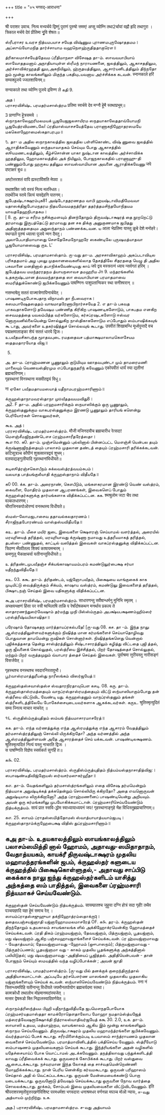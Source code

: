 +++
title = "०५ भगवद्-आराधना"

+++

श्री पराशर उवाच. 
नित्य मभ्यर्चये द्विष्णुं पुराणं पुरुषो त्तमम्! अप्सु व्योम्नि तथा2र्चायां वह्नौ हृदि तथागुरा 
।  
त्रिकाल मर्चये देवं प्रीतिमा नुृवि शेषतः॥

ஸ்ரீபராசர உவரச 
நித்யமபயாச சயேத விஷ்ணும புராணமபுருஷோததமம।  
அப்ஸுவ்யோமநித தார்ச்சாயாம வஹநௌஹ்ருதிததாகுரௌ॥

த்ரிகாலமாச்சயேத்தேவம ப்ரீதிமாநஸு விசேஷத 
தா-ம். ஸாவவயாபியாய் ஸாவோததமனாய் அநாதியாயுள்ள ஸ்ரீமந் நாராயணனை, ஜலத்திலும், ஆகாசததிலும, அர்ச்சாவிக்ரஹததி லும,அகநியிலும், ஹ்ருதயத்திலும, ஆசார்யனிடத்திலும் திந்நதோ றும் மூன்று காலங்களிலும் மிகுந்த பகதியுடயவனாய அர்ச்சிக்கக 
கடவன். 
स्नानकाले हरिं सम्यक्पूजये ज्जलशायिनम्॥

सन्याकाले तथा व्योम्नि पूजये द्रविण्ण ले 
கதி 
9. 

அத।  
பராசரவிசிஷ்ட பரமதர்மசாஸ்த்ரம 
प्रतिमा स्वर्चये देव मग्नौ हॆूमै स्तथाप्रभुम्॥

3 प्राणाग्नि हॆूत्रसमये ।  
ஸ்நாநகாலேஹரிமலமயக் பூஜயேஜஜலசாயிரம ஸநதயாகாலேததாவ்யோமநி பூஜயேத்ரவிமணடலே! 
ப்ரதிமாஸ்வாசசயேத்தேவ பராணாகநிஹோதரஸமயே 
மககௌஹோமைஸ்கதாபரபும॥

௩. 
தா- ம அதில ஸநாநகாலத்தில ஜலததில பள்ளிகொண்ட விஷ் ணுவை ஜலத்தில் ஆராதிக்கவேணும் ஸந்தயாவாதகம் செய்யும போது ஆகாசத்தில் ஸூயமணடலத்திலும், கீழ்ச்சொன்ன யாகா நுஷ்டான காலத்தில அர்ச்சாவிக்க ஹததிலும, ஹோமகாலத்தில் அக் நியிலும், போஜநகாலகதில் பராணாஹு-தி பண்ணும்போது ஹருகய ததிலும ஸாவஸ்வாமியான அவனை ஆராதிக்கவேணு 
जपे दष्टाक्षरं बुधः॥

अष्टोत्तरशतं वापि ह्यस्टाविंशति मेपवा ॥

यथाशक्ति जपे वस्त्रं नित्य 
मतस्धितः।  
तदर्थञ्चि स्तये न्नित्यं यावद्देहनि पातनम्।  
ஜபேதஷ்டாக்ஷரம்புக81 
அஷ்டோததரணதம வாபி ஹயஷ்டாவிமதிமேவவா 
யதாஸக்திஜபோமநதரம நிதயமேவமதநத்ரிதா 
ததர்த்தமசிந்தயோநிதயம யாவததேஹநிபாதகம।  
[ 
8. 
ரு. 
தா-ம சரீரம நசிக்குமளவும் தினந்தோறும் திருவஷ்டாக்ஷரத் 
தை நூறறெட்டு தரமாவது இருபத்தெட்டு தரமாவது தன சக திக்கு அனுகுணமாக ஜபிதது அதினாத்தததையும அநுஸந்தாநம் 
பண்ணக்கடவன. 
ய 
आला भेप्रतिमा यास्तु ळुचे देशे मनोहरे।  
स्थन्डले पुरुषं ध्यात्वा पूजये न्मन दैवतु।  
அலாபேபாதிமாயாஸது சௌதேசேமநோஹரே ஸகண்டிலே புருஷமத்யாதவா பூஜயோமாஸைவது 
ருஉ 
L' 

பராசரவிசிஷ்ட பரமதாமசாஸ்தாம். 
ரு-வது 
தா-ம. அரசசாவிகாஹம் அகப்படாவிடில பரிசுததமாய் அழ புலலு முதலானவைகளில்லாத தேசத்திலே சிதரததை யெழு தி அதில பகவானை மனதினால் தபாநிக்கவேண்டியது 
காய் 
जपे द्वय मस्त्ररत्नं ध्याय न्सर्वगतं हरिम् ।  
ஜபேத்தவய மமந்தரரதநம த்யாயநஸாவச தமஹரிம 
Jn 9. 
மந்தரங்களில் உதகருஷ்டமான த்வயமந்தாததை ஸா வையாபியான பரமாதமாவை ஸமரித்துக்கொண்டு ஜபிக்கவேணும் 
पाषण्णिनः पाशुपतान्विकर स्था सनीश्वरान् ॥

नसम्भाषेतु सततं वाज्मात्रेणापिनार्चयेत् ।  
பாஷணடிநபோசுபதாந விநாமஸ் தா நீபஸவராக।  
கஸமபாஷேதஸததம் வாஙமாதரேணாபிநார்சசயேத 
2. 
எ 
தா-ம் பகவத பாகவதாகளோடு தவேஷம பண்ணித கிரிகிற பாஷணடிகளோடும், பாசுபதம எனகிற சைவமதத்தை யவலம்பித்த வர்களோடும, கர்சப்ரஷடகளோடு ஈஸ்வர னொருவனில்லையென்று சொல்லுகிற நாஸ்திகாகளோடும எப்போதும் ஸம்பாஷிக்கவுங் கூ டாது, அவர்களை உதகர்ஷித்துச் சொல்லவுங் கூடாது. 
उपवीतं शिखाबन्धि मूर्ध्वपुन्तदै वच पद्माक्षमालाङ्का शेयं सततं धारये द्विजः।  
உபவீதமசிகாபந்த மூாதவபுடை ரமததைவச பத்மாக்ஷமாலாமகௌசேயம ஸததமதாரயோத விஜ॥

5. 
அ. 
தா-ம. ப்ராஹ்மணன பூணூலும் குடுமியும ஊாதவபுண்டா மும் தாமரைமணி மாலையும் வெணவஸ்திரமும எப்போதுநதரிந் கவேணும் 
एकोपवीतं धार्यं स्या द्यतीनां ब्रह्मचारिणाम्।  
गृहस्थानां विनस्थाना मसवीतद्वयं विधु॥

ना 
ஏகோ பவீதமதாயமஸயாத் யதீநாமபரஹ்மசாரிணாம்॥

க்ருஹஸ்தாநாமவரஸ்தாநா முuவீததவயமவிது8।  
அ2. 
F 
தா-ம. அதில் பரஹமசாரிக்கும் ஸநயாஸிக்கும் ஒரு பூணூலும், க்ருஹஸ்தனுக்கும வாகபரஸ்தனுக்கும இரணடு பூணூலும் தாரியங் களென்று பெரியோர்கள் சொலலுவர்கள், 

கூஉ 
அத்।  
பரரசரவிசிஷ்ட பரமதர்மசாஸ்த்ரம். 
मौजी मजिनदयौच ब्रह्मचारीध रेत्सदा! 
மௌஞ்சீமஜிநதண்டௌச ப்ரஹ்மசாரீதரேத்ஸதா।  
கூஎ 
no. 
க0. 
தா-ம். முஞ்சமென்னும் புல்லினால் பின்னப்பட்ட மௌஞ்சி யென்பல தயும் க்ருஷ்ணாஜிநத்தையும் பாலாசம் முதலான தண்டத் தையும் ப்ரஹ்மசாரி தரிக்கக்கடவன். 
कटिसूत्रञ्च कौपीनं शुक्लवस्त्रद्वयं शुभम्।  
वलयाद्यङ्गुलीयादि गृहस्थानांविधीयते॥

கடிஸூத்ரஞ்சகௌபீநம் சுக்லவஸ்த்ரத்வயம்சுபம்।  
வலயாத 
பாத்யங்குலீயாதி க்ருஹஸ்தாநாம் விதீயதே॥

க0 
00. 
க்க. 
தா-ம். அரைநாண், கௌபீடும், மங்களகரமான இரண்டு வெண் வஸ்த்ரம், கைவளை, மோதிரம் முதலான ஆபரணங்கள், இவைகளெப் போதும் க்ருஹஸ்தர்களுக்கு தார்யங்களாக விதிக்கப்பட்டன. கக. 
श्मश्रुलोम जटा चैप तथा वल्कलधारणम्।  
चीराजिनकपोऒरण्यं वनस्थस्य विधीयते॥

ஸ்மஸ்–லோமஜடாசைவ ததாவல்கலதாரணம்।  
சீராஜிநதபோரண்யம் வாஸ்தஸ்யவிதீயதே॥

கஉ. 
தா-ம். மீசை மயிர் ஜடை இவைகளை க்ஷௌரஞ் செய்யாமல் வளர்த்தல், அரையில் மரவுரியைத் தரித்தல், மரவுரியாவது க்ருஷ்ணா நமாவது உத்தரீயமாகத் தரித்தல், தபஸ்ஸ- பண்ணுதல், காட்டில் வஸித்தல் இவைகள் வாகப்ரஸ்தனுக்கு விதிக்கப்பட்டன. 
त्रिदण्ण मँपवीतल्प शिक्यं काषायमम्बरम् ।  
कमणुलु भैकाक्षचर्या यतीनान्तुविधीयते॥

உ 
த்ரிதண்டமுபவீதஞ்ச சிக்யங்காஷாயமம்பரம் கமண்டுலுர்பைக்ஷ சர்யா யதீநந்துவிதீயதே॥

கஉ. 
03. 
ககூ. 
தா-ம். த்ரிதண்டம், யஜ்ஞோபவீதம், பிக்ஷையை வாங்குகைக் காக முடியிட்டு வைத்திருக்கும் சிக்யம், காஷாய வஸ்த்ரம், கமண்டுலு இவைகளைத் தரித்தல், பிக்ஷாடநஞ் செய்தல் இவை யதிகளுக்கு விதிக்கப்பட்டன. 

கூஅ 
பராசரவிசிஷ்ட பரமதர்மசாஸ்த்ரம். 
साधारणन्तु सर्वेषान्धर्मनु मुनिभि स्मृतम् ।  
अभक्ष्यभक्षणं हिंसा पर स्त्री ष्वभिलाषि ताळि प रेषाँदोषकथन मनर्थाय प्रकल्प ते ஸாதாரணந்துஸர்வேஷாம் தர்மந்து முநி பிஸ்ஸ்ம்ருதம் அபக்ஷ்யபக்ஷணம்ஹிம்ஸர் பரஸ்த்ரீஷ்வபிலாஷிதா॥

பரேஷாம் தோஷகதந மார்த்தாயப்ரகல்பதே! 
[ரு-வது 
08. 
கச. 
தா -ம். இந்த நாலு ஆஸ்ரமத்திலுள்ளவர்களுக்கும் நிஷித்த மான கர்மங்களைச் செய்யாதொழிவது பொதுவான தாமமென்று ருஷிகள் சொன்னார்கள். நிஷித்தங்களெது வென்றால் புஜிக்கத்தகாத தென்று சாஸ்த்ரத்திலும் சிஷ்டாசாரத்திலும் கழித்து விட்டதை புஜி த்தல், ஒரு ஜீவனைக் கொல்லுதல், பரஸ்த்ரீயை இச்சித்தல், பிறர் தோஷத்தைச் சொல்லுதல், மற்றும் பிறர் வருத்தமுறும் வ்யாபார த்தைச் செய்தல் இவைகள். 
पूर्वाश्रमा त्तुरीयस्तु नारीसङ्गं विसर्जयेत् ॥

गृहस्थश्च वनस्थश्च स्वदारनिरतावुभौ।  
பூர்வாஸ்ரமாத்துரீயஸ்து நாரீஸங்கம் விஸர்ஜயேத்॥

க்ருஹஸ்தஸ்சவாஸ்தஸ்ச ஸ்வதாரநிரதாவுபெள 
கசடி. 
08. 
கரு. 
தா-ம். க்ருஹஸ்தாஸ்ரமத்தையும் வாநப்ரஸ்தாஸ்ரமத்தையும் விட்டு ஸந்யாஸியாகும்போது தன் ஸ்த்ரீயை விட்டுவிட வேண்டி யது. க்ருஹஸ்தனும் வாநப்ரஸ்தனும் தங்கள் ஸ்த்ரீகளிடத்திலேயே போகேச்சையுடையவர்களாக ஆகக்கடவர்கள். 
கருஉ. 
श्रुतिस्मृत्युदितं सम्य ज्नित्य माचार माचरेत् ॥

१६. ஸ்ருதிஸ்ம்ருத்யுதிதம் ஸம்யங் நித்யமாசாரமாசரேத்॥

கக. தா-ம். எந்த வர்ணத்துக்கு எந்த ஆஸ்ரமத்துக்கு எந்த ஆசாரம் வேதத்திலும் தர்மசாஸ்த்ரத்திலுஞ் சொல்லி யிருக்கிறதோ? அந்த வர்ணத்தில் அந்த ஆஸ்ரமத்திலுள்ளவன் அதே ஆசாரத்தைச் செய் யக்கடவன். 
பாஷண்டிலக்ஷணம். 
श्रुतिस्मृत्यदितं नित्यं यस्तु नाचरति द्विजः ।  
स पाषण्णिति विज्ञेय स्सर्वकर्त सुगर्हि त॥

க௯. 
02. 

பராசரவிசிஷ்ட பரமதர்மசாஸ்த்ரம். 
ஸ்ருதிஸ்ம்ருத்யுதிதம் நித்யம்யஸ்தநாசாதித்விஜ:।  
ஸபாஷண்டீதிவிஜ்ஞேயஸ் ஸர்வசர்மஸுகர்ஹீதா॥

கஎ. 
தா-ம். வேதங்களிலும் தர்மசாஸ்த்ரங்களிலும் எதை விசேஷ தர்மமென்றும் நித்யமாக அநுஷ்டிக்கத் தக்கதென்றும் சொல்லியிரு க்கிறதோ? அதை எவனொருவன் அநுஷ்டியாம லிருக்கிறானோ? அந்த ப்ராஹ்மணனைப் பாஷண்டியென்று அறியவும். அவன் ஒரு கர்மங்களிலு முபயோகிக்கமாட்டான். 
ப்ரஹ்மசாரிசெய்யவேண்டும் நித்யக்ருத்யம். 
सायं प्रात स्सवि-द्धोम स्वाध्यायाध्ययनं जपः! गृहस्थानाङ्गृहे भैक्ष विधिस्तुब्रह्मचारिणाम्॥

கஎ. 
25. 
ஸாயம் ப்ராதஸ்ஸமித்தோமஸ் ஸ்வாத்யாயாத்யயாம்ஜபடி।  
க்ருஹஸ்தாநாம்க்ருஹேபைக்ஷ விதிஸ் துப்ரஹ்மசாரிணாம்॥

கஅ 
தா-ம். உதயகாலத்திலும் ஸாயங்காலத்திலும் பலாசம்ஸமித்தி னால் ஹோமம், அதாவது-ஸமிதாதாநம், வேதாத்யயகம், காயக்ரீ திருவஷ்டாக்ஷரம் முதலிய மஹாமந்தரங்களின் ஜபம், க்ருஹஸ்தர் களுடைய க்ருஹத்தில் பிக்ஷைகொள்ளுதல்,- அதாவது சாப்பிடு கைக்காக நாலு ஐந்து க்ருஹஸ்தர்களிடம் யாசித்து அந்கத்தை ஸம் பாதித்தல், இவைகளை ப்ரஹ்மசாரி நித்யமாகச் செய்யவேண்டும். 
- 
க்குஹஸ்தன் செய்யவேண்டும் நித்யக்ருத்யம். 
सायम्प्रातश्च जुहुया दग्नि होत्रं सदा गृही! तथैव पञ्चयज्ञादि यज्ञ हॆूमं समाच रेत् ।  
ஸாயம்ப்ராதஸ்சஜுஹுயா தக்நிஹோத்ரம்ஸதாக்ருq।  
ததைவபஞ்சயஜ்ஞாதி யஜ்ஞஹோமமலமாசரேத் 
OF. 
க௯. 
தர-ம். க்ருஹஸ்தன் திநந்தோறும் உதயகாலம் சாயங்காலங்க ளில் அக்கிஹோக்ரமென்கிற ஹோமத்தைச் செய்யக்கடவன். ப்ரதி திகம் ப்ரஹ்மயஜ்ஞம், தேவயஜ்ஞம், பித்ருயஜ்ஞம், பூதயஜ்ஞம், மநு ஷ்யயஜ்ஞம் ஆகிற பஞ்சமஹாயஜஎங்களைச் செய்யக்கடவன். ப்ர ஹ்மயஜ்ஞமாவது - வேதாத்யயாம்; தேவயஜ்ஞமாவது -ஹோமம் (ஔபாஸநம்); பித்ருயஜ்ஞமாவது - பித்ருதர்ப்பணம்; பூதயஜ்ஞமா வது - காகம் முதலிய பூதங்களுக்கு அந்கத்தினால் பலியிடுதல்; மநு ஷ்யயஜ்ஞமாவது -அதிதியைப் பூஜித்தல். அதிதியென்பவன் - தான் போஜநம் செய்யும் ஸமயத்தில் வந்த வழிப்போக்கன் ; அவன் ஜாதி 

பராசரவிசிஷ்ட பாமதர்மசாஸ்த்ரம். 
[ரு-வது 
யில் தனக்குக் குறைந்திருந்தால் அதிதியாகமாட்டான். அப்படியே தர்சபௌர்ண மாஸங்கள் முதலாகிய 
முதலாகிய யஜ்ஞங்களையும் செய்யக் 
கடவன். 
ஸந்யாஸிசெய்யவேண்டும் நித்யக்ருத்யம். 
स्ना नं त्रिसन्ध्यमपिहि यतीनान्तु विधीयते जपमौनतपोयोग ब्रह्मचर्यदमा स्तथा।  
कामक्रोधौ तथालोभ मोहमानमदांस्यजेत् ।  
मत्सर द्वेषरूडो क्ति निद्रालस्यादिवर्णयेत् ॥

ஸ்நாநம்த்ரிஸந்த்யம பிஹி யதீநாந்துவிதீயதே ஜபமௌநதபோயோக ப்ரஹ்மசர்யதமாஸ்ததா காமக்ரோதௌதாலோப மோஹா நமதாம்ஸ்த்யஜேத் மத்ஸரத்வேஷரூக்ஷோக்தி நித்ராலஸ்யாதிவர்ஜயேத் 
ககூ 
30. 
2.0, 
உக. 
தா-ம். ஸாயாஸி உதயம, மத்யாஹ்நம, வாயங்காலம் ஆகிய இம் மூன்று காலங்களிலும் ஸ்நாநம செய்யவேணும். திருவஷ்டாக்ஷரம் முதலிய மஹாமந்த்ரங்களை ஜபிக்கவேணும். வ்யர்த்தமாய்ப் பேசக் கூடாது. சரீரமிளைக்கும்படி உபவாஸம் சாந்த்ராயணம் முதலான வைகளைச் செய்யவேண்டும. பரமாத்மாவினிடத்தில் பக்திசெய்ய வேணும். ஸ்த்ரீயோடு ஸம்பாஷணம் முதலியவைகளும் செய்யக் கூடாது. இந்த்ரியங்களை அதன் வழிகளில் யதேச்சையாய்ப் போக வொட்டாமல் அடக்கவேணும். தநத்திலாவது பந்துக்களிடத்தி லாவது ப்ரீதிவைக்கக் கூடாது. ஒருவரைக் கோபிக்கக் கூடாது. பிறர் வஸ்துவை ஆசைபடக்கூடாது. நச்வரமான இந்த லோகத் தை சாச்வதமென்றெண்ணி மோஹிக்கக்கூடாது. நான் பெரிய னென்கிற கர்வமகூடாது. ஒருவன் பரிஹாஸம் செய்தால் அதி ல் வெட்கப்படக்கூடாது. ஒருவன் மேன்மையைக்கண்டு பொறா 
யடையக்கூடாது. ஒருவனோடு த்வேஷம் செய்யக்கூடாது ஒருவனை நோவ வார்த்தை சொலலக்கூடாது. தூக்கம், சோம்பல் இவை முதலியவைகளை விட்டுவிடவேணும். 
इति श्रीपराशरस्मृतॊवुत्तरखणेविशिष्ट परमधर्मशा भगवदारा धनाश्रमधर वर्णनन्ना मपञ्च मोऒ न्यायः, 
ஈ-வது அத்யாயம் முற்றிற்று. 
உக. 

அத.) 
பராசரவிசிஷ்ட பரமதாமசாஸ்த்ரம. 
ச-வது அத்யாயம் 
